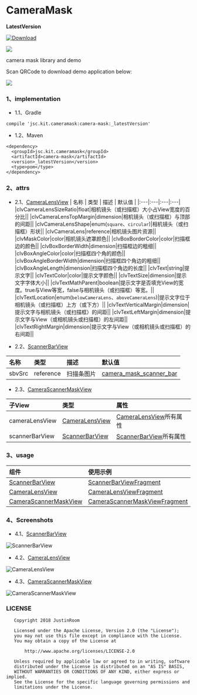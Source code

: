 # CameraMask
**LatestVersion**

[ ![Download](https://api.bintray.com/packages/justinquote/maven/camera-mask/images/download.svg) ](https://bintray.com/justinquote/maven/camera-mask/_latestVersion)

<a href='https://bintray.com/justinquote/maven/camera-mask?source=watch' alt='Get automatic notifications about new "camera-mask" versions'><img src='https://www.bintray.com/docs/images/bintray_badge_color.png'></a>

camera mask library and demo


Scan QRCode to download demo application below:

![](/output/camera_mask_demo_qr_code.png)

### 1、implementation
+ 1.1、Gradle
```
compile 'jsc.kit.cameramask:camera-mask:_latestVersion'
```
+ 1.2、Maven
```
<dependency>
  <groupId>jsc.kit.cameramask</groupId>
  <artifactId>camera-mask</artifactId>
  <version>_latestVersion</version>
  <type>pom</type>
</dependency>
```

### 2、attrs
+ 2.1、[CameraLensView](/cameraMaskLibrary/src/main/java/jsc/kit/cameramask/CameraLensView.java)
| 名称 | 类型 | 描述 | 默认值 |
|:---|:---|:---|:---|
|clvCameraLensSizeRatio|float|相机镜头（或扫描框）大小占View宽度的百分比||
|clvCameraLensTopMargin|dimension|相机镜头（或扫描框）与顶部的间距||
|clvCameraLensShape|enum(`square`、`circular`)|相机镜头（或扫描框）形状||
|clvCameraLens|reference|相机镜头图片资源||
|clvMaskColor|color|相机镜头遮罩颜色||
|clvBoxBorderColor|color|扫描框边的颜色||
|clvBoxBorderWidth|dimension|扫描框边的粗细||
|clvBoxAngleColor|color|扫描框四个角的颜色||
|clvBoxAngleBorderWidth|dimension|扫描框四个角边的粗细||
|clvBoxAngleLength|dimension|扫描框四个角边的长度||
|clvText|string|提示文字||
|clvTextColor|color|提示文字颜色||
|clvTextSize|dimension|提示文字字体大小||
|clvTextMathParent|boolean|提示文字是否填充View的宽度。true与View等宽，false与相机镜头（或扫描框）等宽。||
|clvTextLocation|enum(`belowCameraLens`、`aboveCameraLens`)|提示文字位于相机镜头（或扫描框）上方（或下方）||
|clvTextVerticalMargin|dimension|提示文字与相机镜头（或扫描框）的间距||
|clvTextLeftMargin|dimension|提示文字与View（或相机镜头或扫描框）的左间距||
|clvTextRightMargin|dimension|提示文字与View（或相机镜头或扫描框）的右间距||

+ 2.2、[ScannerBarView](/cameraMaskLibrary/src/main/java/jsc/kit/cameramask/ScannerBarView.java)

| 名称 | 类型 | 描述 | 默认值 |
|:---|:---|:---|:---|
|sbvSrc|reference|扫描条图片|[camera_mask_scanner_bar](/cameraMaskLibrary/src/main/res/drawable/camera_mask_scanner_bar.png)|


+ 2.3、[CameraScannerMaskView](/cameraMaskLibrary/src/main/java/jsc/kit/cameramask/CameraScannerMaskView.java)

| 子View | 类型 | 属性 |
|:---|:---|:---|
|cameraLensView|[CameraLensView](/cameraMaskLibrary/src/main/java/jsc/kit/cameramask/CameraLensView.java)|[CameraLensView](/cameraMaskLibrary/src/main/java/jsc/kit/cameramask/CameraLensView.java)所有属性|
|scannerBarView|[ScannerBarView](/cameraMaskLibrary/src/main/java/jsc/kit/cameramask/ScannerBarView.java)|[ScannerBarView](/cameraMaskLibrary/src/main/java/jsc/kit/cameramask/ScannerBarView.java)所有属性|

### 3、usage
| 组件 | 使用示例 |
|:---|:---|
|[ScannerBarView](/cameraMaskLibrary/src/main/java/jsc/kit/cameramask/ScannerBarView.java)|[ScannerBarViewFragment](/app/src/main/java/jsc/exam/com/cameramask/fragments/ScannerBarViewFragment.java)|
|[CameraLensView](/cameraMaskLibrary/src/main/java/jsc/kit/cameramask/CameraLensView.java)|[CameraLensViewFragment](/app/src/main/java/jsc/exam/com/cameramask/fragments/CameraLensViewFragment.java)|
|[CameraScannerMaskView](/cameraMaskLibrary/src/main/java/jsc/kit/cameramask/CameraScannerMaskView.java)|[CameraScannerMaskViewFragment](/app/src/main/java/jsc/exam/com/cameramask/fragments/CameraScannerMaskViewFragment.java)|

### 4、Screenshots
+ 4.1、[ScannerBarView](/cameraMaskLibrary/src/main/java/jsc/kit/cameramask/ScannerBarView.java)

![ScannerBarView](/output/shots/scanner_bar_view_s.png)

+ 4.2、[CameraLensView](/cameraMaskLibrary/src/main/java/jsc/kit/cameramask/CameraLensView.java)

![CameraLensView](/output/shots/camera_lens_view_s.png)

+ 4.3、[CameraScannerMaskView](/cameraMaskLibrary/src/main/java/jsc/kit/cameramask/CameraScannerMaskView.java)

![CameraScannerMaskView](/output/shots/camera_scanner_mask_view_s.png)

### LICENSE
```
   Copyright 2018 JustinRoom

   Licensed under the Apache License, Version 2.0 (the "License");
   you may not use this file except in compliance with the License.
   You may obtain a copy of the License at

       http://www.apache.org/licenses/LICENSE-2.0

   Unless required by applicable law or agreed to in writing, software
   distributed under the License is distributed on an "AS IS" BASIS,
   WITHOUT WARRANTIES OR CONDITIONS OF ANY KIND, either express or implied.
   See the License for the specific language governing permissions and
   limitations under the License.
```

